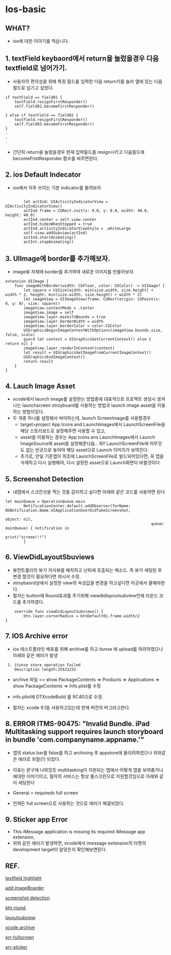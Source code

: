 # Ios-basic

## WHAT?
+ ios에 대한 이야기를 적습니다.

## 1. textField keybaord에서 return을 눌렀을경우 다음 textfield로 넘어가기.

+ 사용자의 편의성을 위해 특정 필드를 입력한 다음 return키를 눌러 옆에 있는 다음 필드로 넘기고 싶었다.

```
if textField == field01 {
    textField.resignFirstResponder()
    self.field02.becomeFirstResponder()

} else if textField == field02 {
    textField.resignFirstResponder()
    self.field03.becomeFirstResponder()
}
.
.
.

```

+ 간단히 return을 눌렀을경우 현재 입력필드를 resign시키고 다음필드에 becomeFristResponder 함수를 써주면된다.


## 2. ios Default Indecator
+ ios에서 자주 쓰이는 기본 indicator를 돌려보자


```
        
        let actInd: UIActivityIndicatorView = UIActivityIndicatorView()
        actInd.frame = CGRect.init(x: 0.0, y: 0.0, width: 40.0, height: 40.0)
        actInd.center = self.view.center
        actInd.hidesWhenStopped = true
        actInd.activityIndicatorViewStyle = .whiteLarge        
        self.view.addSubview(actInd)
        actInd.startAnimating()
		actInt.stopAnimating()
```


## 3. UIImage에 border를 추가해보자.
+ image뷰 자체에 border를 추가하여 새로운 이미지를 만들어보자.



```
extension UIImage {
    func imageWithBorder(width: CGFloat, color: UIColor) -> UIImage? {
        let square = CGSize(width: min(size.width, size.height) + width * 2, height: min(size.width, size.height) + width * 2)
        let imageView = UIImageView(frame: CGRect(origin: CGPoint(x: 0, y: 0), size: square))
        imageView.contentMode = .Center
        imageView.image = self
        imageView.layer.masksToBounds = true
        imageView.layer.borderWidth = width
        imageView.layer.borderColor = color.CGColor
        UIGraphicsBeginImageContextWithOptions(imageView.bounds.size, false, scale)
        guard let context = UIGraphicsGetCurrentContext() else { return nil }
        imageView.layer.renderInContext(context)
        let result = UIGraphicsGetImageFromCurrentImageContext()
        UIGraphicsEndImageContext()
        return result
    }
}
```

## 4. Lauch Image Asset
+ xcode에서 launch image를 설정한는 방법중에 대표적으로 프로젝트 생성시 생겨나는 launchscreen stroyboard를 사용하는 방법과 launch image asset을 이용하는 방법이있다.
+ 두 개중  하나를 설정해서 써야하는데, launch ScreenImage를 사용할경우 
 	+ target>project App Icons and LaunchImages에서 LaunchScreenFile을 해당 스토리보드로 설정해주면 사용할 수 있고,
 	+ asset을 이용하는 경우는  App Icons ans LaunchImages에서 Launch ImageSource에 asset을 설정해준다음.. 꼭!! LaunchScreenFile에  아무것도 없는 빈곳으로 놓아야 해당 asset으로 Launch 이미지가 보여진다.
 	+ 추가로, 만일 기존앱이 최초에 LaunchScreenFile로 빌드되어있다면,  꼭 앱을 삭제하고  다시 실행해야, 다시 설정한 asset으로 Launch화면이 바뀔것이다. 

## 5. Screenshot Detection
+ 내앱에서 스크린샷을 찍는 것을 감지하고 싶다면 아래와 같은 코드를 사용하면 된다
 
```
let mainQueue = OperationQueue.main
        NotificationCenter.default.addObserver(forName: NSNotification.Name.UIApplicationUserDidTakeScreenshot,
                                                                object: nil,
                                                                queue: mainQueue) { notification in
                                                                    print("screee!!!")
        }
```

## 6. ViewDidLayoutSbuviews
+ 뷰컨트롤러의 뷰가 자식뷰를 배치하고 난뒤에 호출되는 메소드. 즉 뷰가 세팅된 후 변경 할것이 필요하다면 여시서 수정.
+ stroybaord상에서 설정한 view의 속성값을 변경을 하고싶다면 이곳에서 콜해야한다.
+ 필자는 button에 Round효과를 주기위해 viewdidlayoutsubview안에 라운드 코드를 추가하였다.

```
    override func viewDidLayoutSubviews() {
        btn.layer.cornerRadius = btnDefault01.frame.width/2
}
```

## 7. IOS Archive error
+ ios 테스트플라잇 배포를 위해 archive를 하고 itunse 에 upload를 하려하였으나 아래와 같은 에러가 발생

```
 1. itunse store operation Failed 
    Description length:25523232
```

+ archive 파일 => show PackageContents => Products => Applications =>  show PackageContents => Info.plist를 수정

+ info.plist에 DTXcodeBuild 를 9C40으로 수정. 
+ 필자는 xcode 9.1을 사용하고있는데 현재 버전의 버그라고한다.

## 8. ERROR ITMS-90475: "Invalid Bundle. iPad Multitasking support requires launch storyboard in bundle 'com.companyname.appname.'"

+ 앱의 status bar를 false를 하고 archiving 후 appstore에 올리려하였으나 위와같은 에러로 좌절(?) 되었다.
+ 이유는 문구에 나와있듯 multitasking이 지원되는 앱에서 어떻게 앱을 보여줄거냐 에대한 이야기이고, 필자의 서비스는 항상 풀스크린으로 지원할것임으로 아래와 같이 세팅한다

+ General > requireds full screen 

+ 언제든 full screen으로 사용하는 것으로 에러가 해결되었다.

## 9. Sticker app Error
+  This iMessage application is missing its required iMessage app extension, 
+  위와 같은 에러가 발생하면, xcode에서 imessage extension의 타켓의 development target이 알맞은지 확인해보면된다.

## REF.
[textfield highlight](https://coderwall.com/p/kir4kw/moving-to-the-next-uitextfield-in-an-ios-app)

[add imageBoarder](https://stackoverflow.com/questions/34984966/rounding-uiimage-and-adding-a-border)

[screenshot detection](http://www.ios-blog.co.uk/tutorials/objective-c/how-to-detect-screenshots-in-objective-c-and-swift-like-snapchat/)

[btn round](https://stackoverflow.com/questions/37770456/how-to-make-uibutton-a-circle)

[layoutsubview](https://developer.apple.com/documentation/uikit/uiviewcontroller/1621398-viewdidlayoutsubviews)

[xcode archive](https://stackoverflow.com/questions/47644270/xcode-9-2-upload-to-app-store-fails-with-description-length-and-invalid-toolchai)

[err-fullscreen](https://stackoverflow.com/questions/32557783/invalid-bundle-error-requires-launch-storyboard)

[err-sticker](https://stackoverflow.com/questions/40332947/imessage-application-is-missing-its-required-imessage-app-extension-can-not-ru)